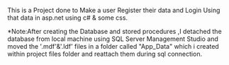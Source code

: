 This is a Project done to Make a user Register their data and Login Using that data in asp.net using c# & some css.

*Note:After creating the Database and stored procedures ,I detached the database from local machine using 
SQL Server Management Studio and moved the '.mdf'&'.ldf' files in a folder called "App_Data" which i created within project files folder and reattach them during sql connection.
